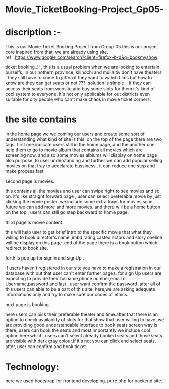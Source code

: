 # Movie_TicketBooking-Project_Gp05-

# discription :-
This is our Movie Ticket Booking Project from Group 05
this is our project core inspired from that, we are already using site.   
ref : https://www.google.com/search?client=firefox-b-d&q=bookmyshow

ticket booking..!! , this is a usual problem when we are looking to entertain ourselfs, in our nothern province, kilinochi and mullaitiv don't have theaters . they still  have to come to jaffna if they want to watch films.but how to know are they can get seats or not ???. solution is simple .. if they can access their seats from website and buy some slots for them  it's kind of cool system to everyone. it's not only applicable for out districts even suitable for city people who can't make chaos in movie ticket corners.

# the site contains

in the home page we welcoming our users and create some sort of understanding what kind of site is this.
on the top of the page there are two tags. first one indicate users still in the home page, and the another one help them to go to movie album that contains all movies which are screening now.
and also some movies alblums will display on home page also.purpose ,to user understanding and further we can add popular selling movies on that tray to accelarate bussiness.. it can reduce one step and make process fast.

second page is movies.

this contains all the movies and  user can swipe right to see movies and so on. it's like straight forward page , user can selecr preferable movie by just clicking the movie poster. we include some extra trays for movies so in future we can add more and more movies. and there will be a home button on the top , users can still go step backward to home page.

third page is movie content.

this will help user to get brief intro to the specific movie that what they willing to book.director's name ,imbd rating,casted actors and story oneline will be display on this page .end of the page there is a book button which redirect to book site.

forth is pop up for signIn and signUp .

if users haven't registered in our site you have to make a registration in our database with out that user can't enter further pages. for sign Up users are expecting to provide their fullname,phone number,email or Username,password and last , user want confirm the password .after all of this users can able to be a part of this site. here,we are asking adequate informations only and try to make sure our codes of ethics.

next page is booking.

here users can pick their preferable theater and time.after that there is an option to check availablity of slots for that show that user willing to have. we are providing good understandable interface to book seats  screen way is there, users can book the seats and most importantly we include cool option here.which, users can't select already booked seats and those seats are visible with dark gray colour.if it's not you can click and select seats. after, user can confirm and book ticket.

# Technology:

here we used bootstrap for frontend developing.
pure php for backend site.
